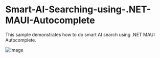 # Smart-AI-Searching-using-.NET-MAUI-Autocomplete
This sample demonstrates how to do smart AI search using .NET MAUI Autocomplete.

![image](https://github.com/user-attachments/assets/e2d143bc-a9f8-4515-953f-6809b688d3bf)

